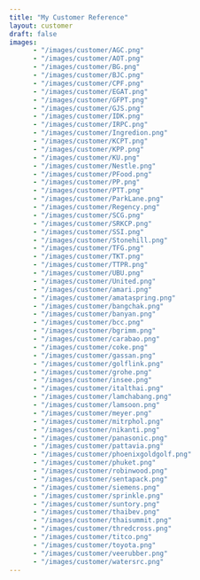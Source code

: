 ```yaml
---
title: "My Customer Reference"
layout: customer
draft: false
images:
      - "/images/customer/AGC.png"
      - "/images/customer/AOT.png"
      - "/images/customer/BG.png"
      - "/images/customer/BJC.png"
      - "/images/customer/CPF.png"
      - "/images/customer/EGAT.png"
      - "/images/customer/GFPT.png"
      - "/images/customer/GJS.png"
      - "/images/customer/IDK.png"
      - "/images/customer/IRPC.png"
      - "/images/customer/Ingredion.png"
      - "/images/customer/KCPT.png"
      - "/images/customer/KPP.png"
      - "/images/customer/KU.png"
      - "/images/customer/Nestle.png"
      - "/images/customer/PFood.png"
      - "/images/customer/PP.png"
      - "/images/customer/PTT.png"
      - "/images/customer/ParkLane.png"
      - "/images/customer/Regency.png"
      - "/images/customer/SCG.png"
      - "/images/customer/SRKCP.png"
      - "/images/customer/SSI.png"
      - "/images/customer/Stonehill.png"
      - "/images/customer/TFG.png"
      - "/images/customer/TKT.png"
      - "/images/customer/TTPR.png"
      - "/images/customer/UBU.png"
      - "/images/customer/United.png"
      - "/images/customer/amari.png"
      - "/images/customer/amataspring.png"
      - "/images/customer/bangchak.png"
      - "/images/customer/banyan.png"
      - "/images/customer/bcc.png"
      - "/images/customer/bgrimm.png"
      - "/images/customer/carabao.png"
      - "/images/customer/coke.png"
      - "/images/customer/gassan.png"
      - "/images/customer/golflink.png"
      - "/images/customer/grohe.png"
      - "/images/customer/insee.png"
      - "/images/customer/italthai.png"
      - "/images/customer/lamchabang.png"
      - "/images/customer/lamsoon.png"
      - "/images/customer/meyer.png"
      - "/images/customer/mitrphol.png"
      - "/images/customer/nikanti.png"
      - "/images/customer/panasonic.png"
      - "/images/customer/pattavia.png"
      - "/images/customer/phoenixgoldgolf.png"
      - "/images/customer/phuket.png"
      - "/images/customer/robinwood.png"
      - "/images/customer/sentapack.png"
      - "/images/customer/siemens.png"
      - "/images/customer/sprinkle.png"
      - "/images/customer/suntory.png"
      - "/images/customer/thaibev.png"
      - "/images/customer/thaisummit.png"
      - "/images/customer/thredcross.png"
      - "/images/customer/titco.png"
      - "/images/customer/toyota.png"
      - "/images/customer/veerubber.png"
      - "/images/customer/watersrc.png" 
---
```

